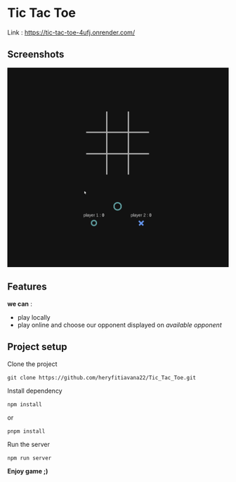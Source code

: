 # Tic Tac Toe
Link : https://tic-tac-toe-4ufj.onrender.com/

## Screenshots

![App Screenshot](./screenshoot.gif)

## Features
**we can** :
- play locally
- play online and choose our opponent displayed on *available opponent*


## Project setup 
Clone the project
```
git clone https://github.com/heryfitiavana22/Tic_Tac_Toe.git
```

Install dependency
```
npm install
```
 or 
```
pnpm install
```

Run the server
```
npm run server
```

**Enjoy game  ;)**
